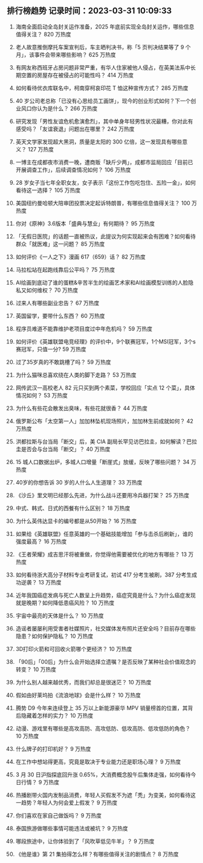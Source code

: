 
## 排行榜趋势 记录时间：2023-03-31 10:09:33
  
  1. 海南全面启动全岛封关运作准备，2025 年底前实现全岛封关运作，哪些信息值得关注？ 820 万热度
    
  2. 老人故意推倒摩托车案宣判后，车主晒判决书，称「5 页判决结果等了 9 个月」，该事件会带来哪些影响？ 625 万热度
    
  3. 有网友称西班牙占房问题非常严重，有华人住家被他人侵占，在英美法系中长期空置的房屋存在被侵占的可能性吗？ 414 万热度
    
  4. 如何看待优衣库联名中，柯南穿柯哀印花 T 恤这种宣传方式？ 285 万热度
    
  5. 40 岁公司老总称「已没有心思给员工画饼」，现今的创业形式如何？下一个创业风口你认为是什么？ 266 万热度
    
  6. 研究发现「男性友谊危机愈演愈烈」，其中单身年轻男性状况最糟，你对此有感受吗？「友谊衰退」问题出在哪里？ 242 万热度
    
  7. 英天文学家发现超大黑洞，质量是太阳的 300 亿倍，这一发现具有哪些意义？ 127 万热度
    
  8. 一博主在成都夜市消费一晚，遭商贩「缺斤少两」，成都市监局回应「目前已开展调查工作」，后续调查情况如何？ 106 万热度
    
  9. 28 岁女子当七年全职女友，女子表示「这份工作包吃包住、五险一金」，如何看待这一选择？ 105 万热度
    
  10. 美国纽约曼哈顿大陪审团投票决定起诉特朗普，有哪些信息值得关注？ 100 万热度
    
  11. 你对《原神》3.6版本「盛典与慧业」有何期待？ 95 万热度
    
  12. 「无假日医院」的话题一直被热议，此提议为何实现起来会有困难？如何看待群众「就医难」这一问题？ 85 万热度
    
  13. 如何评价《一人之下》漫画 617（659）话？ 82 万热度
    
  14. 马拉松站在起跑线靠后公平吗？ 75 万热度
    
  15. AI绘画到底动了谁的蛋糕&辛苦半生的绘画艺术家和AI绘画模型训练的人脸隐私又如何维权？ 70 万热度
    
  16. 过来人有哪些副业忠告？ 67 万热度
    
  17. 英国留学，要带什么东西？ 60 万热度
    
  18. 程序员难道不能靠维护老项目度过中年危机吗？ 59 万热度
    
  19. 如何评价《英雄联盟电竞经理》的评价中，9个联赛冠军，1个MSI冠军，3个s赛冠军，只值一分? 59 万热度
    
  20. 过了35岁真的不敢跳槽了吗？ 59 万热度
    
  21. 为什么猫咪总喜欢绕在人类的脚下走路？ 53 万热度
    
  22. 网传武汉一高校老人 82 元只买到两个素菜，学校回应「实点 12 个菜」，具体情况如何？ 53 万热度
    
  23. 为什么有些花会散发出臭味，有些花就很香？ 44 万热度
    
  24. 俄罗斯公布「太空第一人」加加林坠机现场照片，加加林生前成就如何？ 42 万热度
    
  25. 洪都拉斯与台当局「断交」后，美 CIA 副局长罕见访巴拉圭，如何解读？巴拉圭是否会与台当局「断交」？ 40 万热度
    
  26. 15 城人口数据出炉，多城人口增量「断崖式」放缓，反映了哪些问题？ 34 万热度
    
  27. 40岁的你想告诉 30 岁的人什么人生道理？ 33 万热度
    
  28. 《沙丘》里文明已经那么先进，为什么战斗还要用冷兵器打架？ 25 万热度
    
  29. 中式、韩式、日式的西餐有什么区别？ 18 万热度
    
  30. 为什么英伟达显卡的编号都是从50开始？ 16 万热度
    
  31. 如果给《英雄联盟》任意英雄的一个基础技能增加「参与击杀后刷新」，谁的强度最高？ 16 万热度
    
  32. 《王者荣耀》成吉思汗将被重做，你觉得他需要被优化的地方有哪些？ 13 万热度
    
  33. 如何看待浙大高分子材料专业考研复试，初试 417 分考生被刷，387 分考生成功逆袭？ 13 万热度
    
  34. 近年我国癌症发病与死亡人数呈上升趋势，癌症究竟是什么？为什么癌症发现就是晚期？如何降低患癌风险？ 10 万热度
    
  35. 宇宙中最亮的天体是什么？ 10 万热度
    
  36. 造谣者屡屡利用受害者社媒照片，社交媒体发布照片还安全吗？目前存在哪些隐患？如何保护隐私？ 10 万热度
    
  37. 3D打印火箭和可回收火箭哪个更经济？ 10 万热度
    
  38. 「90后」「00后」为什么会开始选择立遗嘱？是否反映了某种社会价值观念的转变？ 10 万热度
    
  39. 为什么别人越来越优秀，而我们却总是很迷茫？ 10 万热度
    
  40. 假如由好莱坞拍《流浪地球》会是什么样？ 10 万热度
    
  41. 腾势 D9 今年来连续登上 35 万以上新能源豪华 MPV 销量榜首的位置，其背后隐藏着怎样的实力？ 10 万热度
    
  42. 动漫、游戏里有哪些是高攻高防、高攻低防、低攻高防、低攻低防的角色？ 10 万热度
    
  43. 什么牌子的打印机好？ 9 万热度
    
  44. 在工作中想站得更高，究竟是取决于专业能力还是职场心理？ 9 万热度
    
  45. 3 月 30 日沪指探底回升涨 0.65%，大消费概念股午后集体走强，如何看待今日行情？ 9 万热度
    
  46. 热播剧带火国内发制品消费，年轻人买假发不为遮「秃」为变美，如何看待这一趋势？年轻人为何会爱上假发？ 9 万热度
    
  47. 你们喜欢在家自己做饭吗？ 9 万热度
    
  48. 泰国旅游做哪些事情可能违法或被坑？ 9 万热度
    
  49. 哪段旅途中，让你体验到了「风吹草低见牛羊」？ 9 万热度
    
  50. 《他是谁》第 21 集拍得怎么样？有哪些值得关注的剧情点？ 8 万热度
    